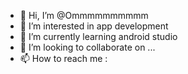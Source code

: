 - 👋 Hi, I’m @Ommmmmmmmmm
- 👀 I’m interested in app development 
- 🌱 I’m currently learning android studio
- 💞️ I’m looking to collaborate on ...
- 📫 How to reach me : 

<!---
Ommmmmmmmmm/Ommmmmmmmmm is a ✨ special ✨ repository because its `README.md` (this file) appears on your GitHub profile.
You can click the Preview link to take a look at your changes.
--->
